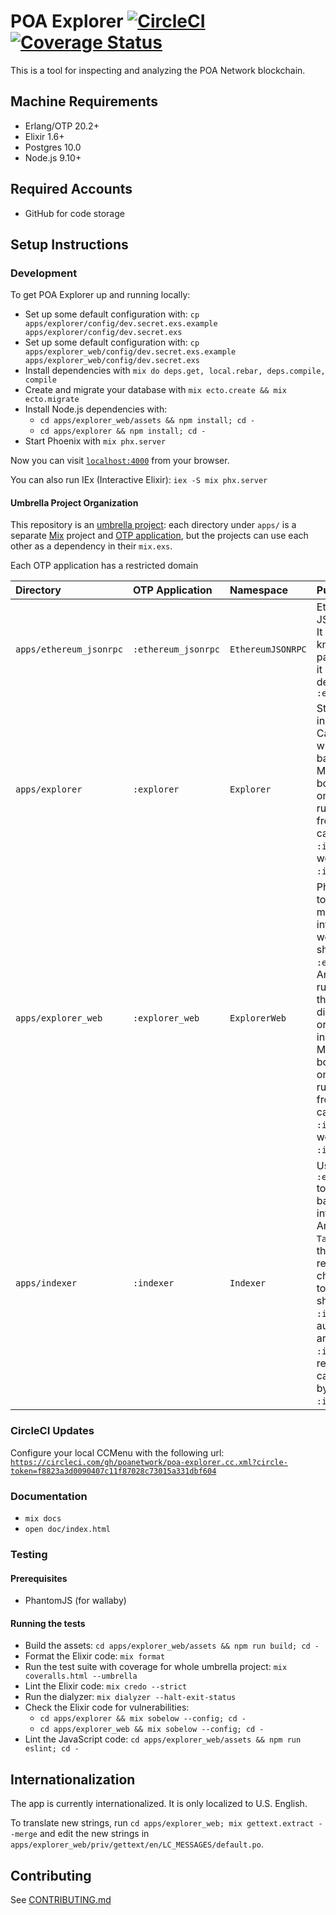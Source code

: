 # POA Explorer [![CircleCI](https://circleci.com/gh/poanetwork/poa-explorer.svg?style=svg&circle-token=f8823a3d0090407c11f87028c73015a331dbf604)](https://circleci.com/gh/poanetwork/poa-explorer) [![Coverage Status](https://coveralls.io/repos/github/poanetwork/poa-explorer/badge.svg?branch=master)](https://coveralls.io/github/poanetwork/poa-explorer?branch=master)

This is a tool for inspecting and analyzing the POA Network blockchain.


## Machine Requirements

* Erlang/OTP 20.2+
* Elixir 1.6+
* Postgres 10.0
* Node.js 9.10+


## Required Accounts

* GitHub for code storage


## Setup Instructions

### Development

To get POA Explorer up and running locally:

  * Set up some default configuration with: `cp apps/explorer/config/dev.secret.exs.example apps/explorer/config/dev.secret.exs`
  * Set up some default configuration with: `cp apps/explorer_web/config/dev.secret.exs.example apps/explorer_web/config/dev.secret.exs`
  * Install dependencies with `mix do deps.get, local.rebar, deps.compile, compile`
  * Create and migrate your database with `mix ecto.create && mix ecto.migrate`
  * Install Node.js dependencies with:
    * `cd apps/explorer_web/assets && npm install; cd -`
    * `cd apps/explorer && npm install; cd -`
  * Start Phoenix with `mix phx.server`

Now you can visit [`localhost:4000`](http://localhost:4000) from your browser.

You can also run IEx (Interactive Elixir): `iex -S mix phx.server`

#### Umbrella Project Organization

This repository is an [umbrella project](https://elixir-lang.org/getting-started/mix-otp/dependencies-and-umbrella-projects.html): each directory under `apps/` is a separate [Mix](https://hexdocs.pm/mix/Mix.html) project and [OTP application](https://hexdocs.pm/elixir/Application.html), but the projects can use each other as a dependency in their `mix.exs`.

Each OTP application has a restricted domain

| Directory               | OTP Application     | Namespace         | Purpose                                                                                                                                                                                                                                                                                                                                                                         |
|:------------------------|:--------------------|:------------------|:--------------------------------------------------------------------------------------------------------------------------------------------------------------------------------------------------------------------------------------------------------------------------------------------------------------------------------------------------------------------------------|
| `apps/ethereum_jsonrpc` | `:ethereum_jsonrpc` | `EthereumJSONRPC` | Ethereum JSONRPC client.  It is allowed to know `Explorer`'s param format, but it cannot directly depend on `:explorer`                                                                                                                                                                                                                                                         |
| `apps/explorer`         | `:explorer`         | `Explorer`        | Storage for the indexed chain.  Can read and write to the backing storage.  MUST be able to boot in a read-only mode when run independently from `:indexer`, so cannot depend on `:indexer` as that would start `:indexer` indexing.                                                                                                                                            |
| `apps/explorer_web`     | `:explorer_web`     | `ExplorerWeb`     | Phoenix interface to `:explorer`.  The minimum interface to allow web access should go in `:explorer_web`.  Any business rules or interface that is not tied directly to `Phoenix` or `Plug` should go in `:explorer`. MUST be able to boot in a read-only mode when run independently from `:indexer`, so cannot depend on `:indexer` as that would start `:indexer` indexing. |
| `apps/indexer`          | `:indexer`          | `Indexer`         | Uses `:ethereum_jsonrpc` to index chain and batch import data into `:explorer`.  Any process, `Task`, or `GenServer` that automatically reads from the chain and writes to `:explorer` should be in `:indexer`, so that automatic writes are restricted to `:indexer` and read-only mode can be achieved by not running `:indexer`.                                             |

### CircleCI Updates

Configure your local CCMenu with the following url: [`https://circleci.com/gh/poanetwork/poa-explorer.cc.xml?circle-token=f8823a3d0090407c11f87028c73015a331dbf604`](https://circleci.com/gh/poanetwork/poa-explorer.cc.xml?circle-token=f8823a3d0090407c11f87028c73015a331dbf604)

### Documentation

* `mix docs`
* `open doc/index.html`

### Testing

#### Prerequisites

  * PhantomJS (for wallaby)

#### Running the tests

  * Build the assets: `cd apps/explorer_web/assets && npm run build; cd -`
  * Format the Elixir code: `mix format`
  * Run the test suite with coverage for whole umbrella project: `mix coveralls.html --umbrella`
  * Lint the Elixir code: `mix credo --strict`
  * Run the dialyzer: `mix dialyzer --halt-exit-status`
  * Check the Elixir code for vulnerabilities:
    * `cd apps/explorer && mix sobelow --config; cd -`
    * `cd apps/explorer_web && mix sobelow --config; cd -`
  * Lint the JavaScript code: `cd apps/explorer_web/assets && npm run eslint; cd -`


## Internationalization

The app is currently internationalized. It is only localized to U.S. English.

To translate new strings, run `cd apps/explorer_web; mix gettext.extract --merge` and edit the new strings in `apps/explorer_web/priv/gettext/en/LC_MESSAGES/default.po`.

## Contributing

See [CONTRIBUTING.md](CONTRIBUTING.md)
